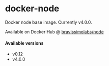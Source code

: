 # docker-node
Docker node base image. Currently v4.0.0.

Available on Docker Hub @ [bravissimolabs/node](https://hub.docker.com/r/bravissimolabs/node)

#### Available versions
- v0.12
- v4.0.0
